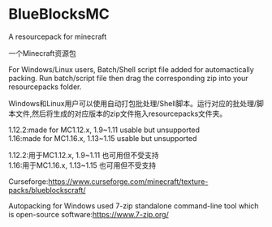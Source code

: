 # BlueBlocksMC
A resourcepack for minecraft

一个Minecraft资源包


For Windows/Linux users, Batch/Shell script file added for automactically packing. Run batch/script file then drag the corresponding zip into your resourcepacks folder.

Windows和Linux用户可以使用自动打包批处理/Shell脚本。运行对应的批处理/脚本文件,然后将生成的对应版本的zip文件拖入resourcepacks文件夹。




1.12.2:made for MC1.12.x, 1.9\~1.11 usable but unsupported  
1.16:made for MC1.16.x, 1.13\~1.15 usable but unsupported

1.12.2:用于MC1.12.x, 1.9\~1.11 也可用但不受支持  
1.16:用于MC1.16.x, 1.13\~1.15 也可用但不受支持




Curseforge:https://www.curseforge.com/minecraft/texture-packs/blueblockscraft/

Autopacking for Windows used 7-zip standalone command-line tool which is open-source software:https://www.7-zip.org/
